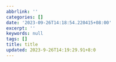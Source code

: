 ```yaml
---
abbrlink: ''
categories: []
date: '2023-09-26T14:18:54.220415+08:00'
excerpt: ''
keywords: null
tags: []
title: title
updated: 2023-9-26T14:19:29.91+8:0
---
```

